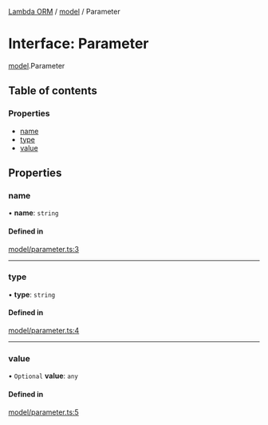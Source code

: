 [Lambda ORM](../README.md) / [model](../modules/model.md) / Parameter

# Interface: Parameter

[model](../modules/model.md).Parameter

## Table of contents

### Properties

- [name](model.Parameter.md#name)
- [type](model.Parameter.md#type)
- [value](model.Parameter.md#value)

## Properties

### name

• **name**: `string`

#### Defined in

[model/parameter.ts:3](https://github.com/FlavioLionelRita/lambda-orm/blob/eec4cd3/src/orm/model/parameter.ts#L3)

___

### type

• **type**: `string`

#### Defined in

[model/parameter.ts:4](https://github.com/FlavioLionelRita/lambda-orm/blob/eec4cd3/src/orm/model/parameter.ts#L4)

___

### value

• `Optional` **value**: `any`

#### Defined in

[model/parameter.ts:5](https://github.com/FlavioLionelRita/lambda-orm/blob/eec4cd3/src/orm/model/parameter.ts#L5)
